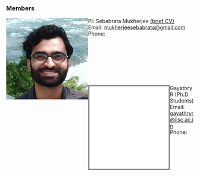 ### Members

<img align="left" src="images/me.jpeg" width="220"/>

PI: Sebabrata Mukherjee [(brief CV)](seba.md) <br />
Email: mukherjeesebabrata@gmail.com <br />
Phone: <br />

<br></br>
<br></br>
<br></br>

<img align="left" src="imageN/noimage.png" width="220"/>

Gayathry R (Ph.D. Students) <br />
Email: gayathryr@iisc.ac.in <br />
Phone: <br />

<br></br>
<br></br>
<br></br>



